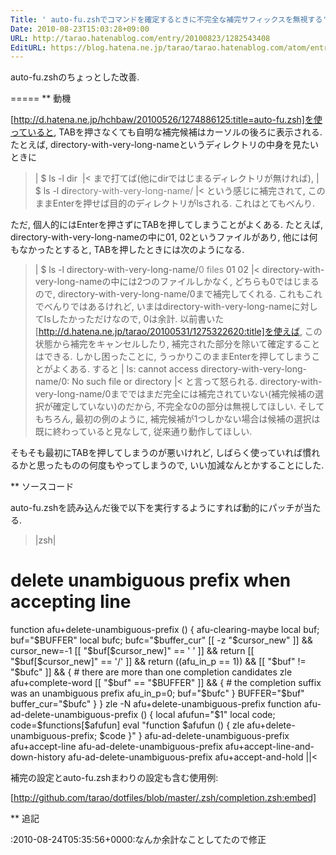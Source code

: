 ```yaml
---
Title: ' auto-fu.zshでコマンドを確定するときに不完全な補完サフィックスを無視する'
Date: 2010-08-23T15:03:28+09:00
URL: http://tarao.hatenablog.com/entry/20100823/1282543408
EditURL: https://blog.hatena.ne.jp/tarao/tarao.hatenablog.com/atom/entry/6653586347149236221
---
```


auto-fu.zshのちょっとした改善.

=====
** 動機

[http://d.hatena.ne.jp/hchbaw/20100526/1274886125:title=auto-fu.zsh]を使っていると, TABを押さなくても自明な補完候補はカーソルの後ろに表示される. たとえば, directory-with-very-long-nameというディレクトリの中身を見たいときに
>|
$ ls -l dir<span style="background-color: white">&nbsp;</span>
|<
まで打てば(他にdirではじまるディレクトリが無ければ),
>|
$ ls -l dir<span style="color: gray"><span style="background-color: white">e</span>ctory-with-very-long-name/</span>
|<
という感じに補完されて, このままEnterを押せば目的のディレクトリがlsされる. これはとてもべんり.

ただ, 個人的にはEnterを押さずにTABを押してしまうことがよくある. たとえば, directory-with-very-long-nameの中に01, 02というファイルがあり, 他には何もなかったとすると, TABを押したときには次のようになる.
>|
$ ls -l directory-with-very-long-name/<span style="color: gray"><span style="background-color: white">0</span></span>
<span style="color: gray">files</span>
01  02
|<
directory-with-very-long-nameの中には2つのファイルしかなく, どちらも0ではじまるので, directory-with-very-long-name/0まで補完してくれる. これもこれでべんりではあるけれど, いまはdirectory-with-very-long-nameに対してlsしたかっただけなので, 0は余計. 以前書いた[http://d.hatena.ne.jp/tarao/20100531/1275322620:title]を使えば, この状態から補完をキャンセルしたり, 補完された部分を除いて確定することはできる. しかし困ったことに, うっかりこのままEnterを押してしまうことがよくある. すると
>|
ls: cannot access directory-with-very-long-name/0: No such file or directory
|<
と言って怒られる. directory-with-very-long-name/0までではまだ完全には補完されていない(補完候補の選択が確定していない)のだから, 不完全な0の部分は無視してほしい. そしてもちろん, 最初の例のように, 補完候補が1つしかない場合は候補の選択は既に終わっていると見なして, 従来通り動作してほしい.

そもそも最初にTABを押してしまうのが悪いけれど, しばらく使っていれば慣れるかと思ったものの何度もやってしまうので, いい加減なんとかすることにした.

** ソースコード

auto-fu.zshを読み込んだ後で以下を実行するようにすれば動的にパッチが当たる.

>|zsh|
# delete unambiguous prefix when accepting line
function afu+delete-unambiguous-prefix () {
    afu-clearing-maybe
    local buf; buf="$BUFFER"
    local bufc; bufc="$buffer_cur"
    [[ -z "$cursor_new" ]] && cursor_new=-1
    [[ "$buf[$cursor_new]" == ' ' ]] && return
    [[ "$buf[$cursor_new]" == '/' ]] && return
    ((afu_in_p == 1)) && [[ "$buf" != "$bufc" ]] && {
        # there are more than one completion candidates
        zle afu+complete-word
        [[ "$buf" == "$BUFFER" ]] && {
            # the completion suffix was an unambiguous prefix
            afu_in_p=0; buf="$bufc"
        }
        BUFFER="$buf"
        buffer_cur="$bufc"
    }
}
zle -N afu+delete-unambiguous-prefix
function afu-ad-delete-unambiguous-prefix () {
    local afufun="$1"
    local code; code=$functions[$afufun]
    eval "function $afufun () { zle afu+delete-unambiguous-prefix; $code }"
}
afu-ad-delete-unambiguous-prefix afu+accept-line
afu-ad-delete-unambiguous-prefix afu+accept-line-and-down-history
afu-ad-delete-unambiguous-prefix afu+accept-and-hold
||<

補完の設定とauto-fu.zshまわりの設定も含む使用例:

[http://github.com/tarao/dotfiles/blob/master/.zsh/completion.zsh:embed]

** 追記

:2010-08-24T05&#58;35&#58;56+0000:なんか余計なことしてたので修正
